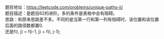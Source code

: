题目地址：https://leetcode.com/problems/unique-paths-ii/  
题目描述：是题目62的进阶。多的条件是表格中会有阻碍。  
思路：和原来思路差不多。不同的是当第一行和第一列有阻碍时，该位置和该位置后面的路径数都置0.  
还是f(i, j) = f(i-1, j) + f(i, j-1);  
